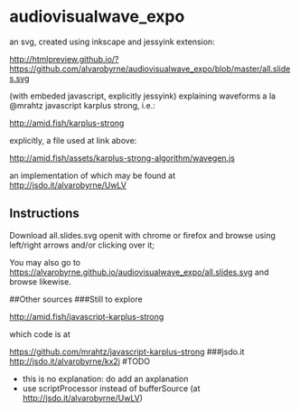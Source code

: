 # audiovisualwave_expo
an svg, created using inkscape and jessyink extension:

http://htmlpreview.github.io/?https://github.com/alvarobyrne/audiovisualwave_expo/blob/master/all.slides.svg

(with embeded javascript, explicitly jessyink) explaining waveforms a la @mrahtz javascript karplus strong, i.e.:

http://amid.fish/karplus-strong

explicitly, a file used at link above:

http://amid.fish/assets/karplus-strong-algorithm/wavegen.js

an implementation of which may be found at http://jsdo.it/alvarobyrne/UwLV

## Instructions
Download all.slides.svg openit with chrome or firefox and browse using left/right arrows and/or clicking over it;

You may also go to https://alvarobyrne.github.io/audiovisualwave_expo/all.slides.svg and browse likewise.

##Other sources
###Still to explore

http://amid.fish/javascript-karplus-strong

which code is at

https://github.com/mrahtz/javascript-karplus-strong
###jsdo.it
http://jsdo.it/alvarobyrne/kx2j
#TODO
* this is no explanation: do add an axplanation
* use scriptProcessor instead of bufferSource (at http://jsdo.it/alvarobyrne/UwLV)
